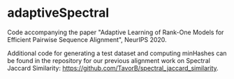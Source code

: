 # adaptiveSpectral

Code accompanying the paper "Adaptive Learning of Rank-One Models for Efficient Pairwise Sequence Alignment", NeurIPS 2020.

Additional code for generating a test dataset and computing minHashes can be found in the repository for our previous alignment work on Spectral Jaccard Similarity: https://github.com/TavorB/spectral_jaccard_similarity. 
